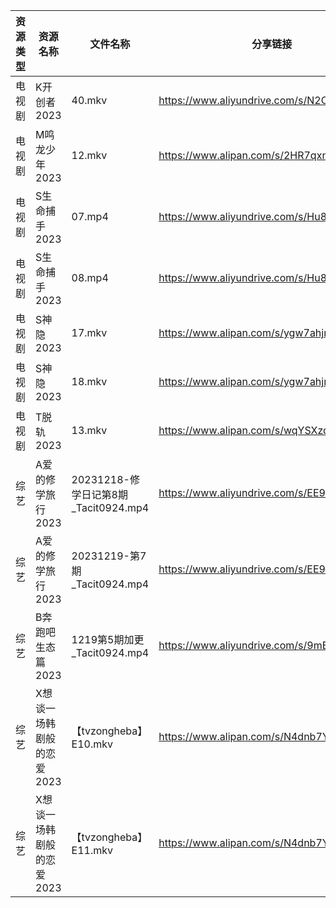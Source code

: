 | 资源类型 | 资源名称            | 文件名称                           | 分享链接                                      | 更新时间                |
| ---- | --------------- | ------------------------------ | ----------------------------------------- | ------------------- |
| 电视剧  | K开创者2023        | 40.mkv                         | https://www.aliyundrive.com/s/N2CmALY5X1B | 2023-12-20 00:05:10 |
| 电视剧  | M鸣龙少年2023       | 12.mkv                         | https://www.alipan.com/s/2HR7qxnbZ7a      | 2023-12-20 00:05:20 |
| 电视剧  | S生命捕手2023       | 07.mp4                         | https://www.aliyundrive.com/s/Hu8asutVp75 | 2023-12-20 00:05:22 |
| 电视剧  | S生命捕手2023       | 08.mp4                         | https://www.aliyundrive.com/s/Hu8asutVp75 | 2023-12-20 00:05:22 |
| 电视剧  | S神隐2023         | 17.mkv                         | https://www.alipan.com/s/ygw7ahjrzLJ      | 2023-12-20 00:05:26 |
| 电视剧  | S神隐2023         | 18.mkv                         | https://www.alipan.com/s/ygw7ahjrzLJ      | 2023-12-20 00:05:26 |
| 电视剧  | T脱轨2023         | 13.mkv                         | https://www.alipan.com/s/wqYSXzdAT24      | 2023-12-20 00:05:28 |
| 综艺   | A爱的修学旅行2023     | 20231218-修学日记第8期_Tacit0924.mp4 | https://www.aliyundrive.com/s/EE9WNi94Ftz | 2023-12-20 00:05:38 |
| 综艺   | A爱的修学旅行2023     | 20231219-第7期_Tacit0924.mp4     | https://www.aliyundrive.com/s/EE9WNi94Ftz | 2023-12-20 00:05:38 |
| 综艺   | B奔跑吧生态篇2023     | 1219第5期加更_Tacit0924.mp4        | https://www.aliyundrive.com/s/9mE7QU1mwc4 | 2023-12-20 00:05:40 |
| 综艺   | X想谈一场韩剧般的恋爱2023 | 【tvzongheba】E10.mkv            | https://www.alipan.com/s/N4dnb7YtNaZ      | 2023-12-20 00:06:12 |
| 综艺   | X想谈一场韩剧般的恋爱2023 | 【tvzongheba】E11.mkv            | https://www.alipan.com/s/N4dnb7YtNaZ      | 2023-12-20 00:06:12 |
